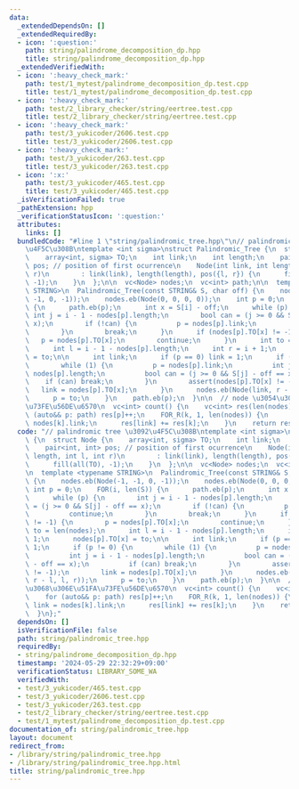 ```yaml
---
data:
  _extendedDependsOn: []
  _extendedRequiredBy:
  - icon: ':question:'
    path: string/palindrome_decomposition_dp.hpp
    title: string/palindrome_decomposition_dp.hpp
  _extendedVerifiedWith:
  - icon: ':heavy_check_mark:'
    path: test/1_mytest/palindrome_decomposition_dp.test.cpp
    title: test/1_mytest/palindrome_decomposition_dp.test.cpp
  - icon: ':heavy_check_mark:'
    path: test/2_library_checker/string/eertree.test.cpp
    title: test/2_library_checker/string/eertree.test.cpp
  - icon: ':heavy_check_mark:'
    path: test/3_yukicoder/2606.test.cpp
    title: test/3_yukicoder/2606.test.cpp
  - icon: ':heavy_check_mark:'
    path: test/3_yukicoder/263.test.cpp
    title: test/3_yukicoder/263.test.cpp
  - icon: ':x:'
    path: test/3_yukicoder/465.test.cpp
    title: test/3_yukicoder/465.test.cpp
  _isVerificationFailed: true
  _pathExtension: hpp
  _verificationStatusIcon: ':question:'
  attributes:
    links: []
  bundledCode: "#line 1 \"string/palindromic_tree.hpp\"\n// palindromic tree \u3092\
    \u4F5C\u308B\ntemplate <int sigma>\nstruct Palindromic_Tree {\n  struct Node {\n\
    \    array<int, sigma> TO;\n    int link;\n    int length;\n    pair<int, int>\
    \ pos; // position of first ocurrence\n    Node(int link, int length, int l, int\
    \ r)\n        : link(link), length(length), pos({l, r}) {\n      fill(all(TO),\
    \ -1);\n    }\n  };\n\n  vc<Node> nodes;\n  vc<int> path;\n\n  template <typename\
    \ STRING>\n  Palindromic_Tree(const STRING& S, char off) {\n    nodes.eb(Node(-1,\
    \ -1, 0, -1));\n    nodes.eb(Node(0, 0, 0, 0));\n    int p = 0;\n    FOR(i, len(S))\
    \ {\n      path.eb(p);\n      int x = S[i] - off;\n      while (p) {\n       \
    \ int j = i - 1 - nodes[p].length;\n        bool can = (j >= 0 && S[j] - off ==\
    \ x);\n        if (!can) {\n          p = nodes[p].link;\n          continue;\n\
    \        }\n        break;\n      }\n      if (nodes[p].TO[x] != -1) {\n     \
    \   p = nodes[p].TO[x];\n        continue;\n      }\n      int to = len(nodes);\n\
    \      int l = i - 1 - nodes[p].length;\n      int r = i + 1;\n      nodes[p].TO[x]\
    \ = to;\n\n      int link;\n      if (p == 0) link = 1;\n      if (p != 0) {\n\
    \        while (1) {\n          p = nodes[p].link;\n          int j = i - 1 -\
    \ nodes[p].length;\n          bool can = (j >= 0 && S[j] - off == x);\n      \
    \    if (can) break;\n        }\n        assert(nodes[p].TO[x] != -1);\n     \
    \   link = nodes[p].TO[x];\n      }\n      nodes.eb(Node(link, r - l, l, r));\n\
    \      p = to;\n    }\n    path.eb(p);\n  }\n\n  // node \u3054\u3068\u306E\u51FA\
    \u73FE\u56DE\u6570\n  vc<int> count() {\n    vc<int> res(len(nodes));\n    for\
    \ (auto&& p: path) res[p]++;\n    FOR_R(k, 1, len(nodes)) {\n      int link =\
    \ nodes[k].link;\n      res[link] += res[k];\n    }\n    return res;\n  }\n};\n"
  code: "// palindromic tree \u3092\u4F5C\u308B\ntemplate <int sigma>\nstruct Palindromic_Tree\
    \ {\n  struct Node {\n    array<int, sigma> TO;\n    int link;\n    int length;\n\
    \    pair<int, int> pos; // position of first ocurrence\n    Node(int link, int\
    \ length, int l, int r)\n        : link(link), length(length), pos({l, r}) {\n\
    \      fill(all(TO), -1);\n    }\n  };\n\n  vc<Node> nodes;\n  vc<int> path;\n\
    \n  template <typename STRING>\n  Palindromic_Tree(const STRING& S, char off)\
    \ {\n    nodes.eb(Node(-1, -1, 0, -1));\n    nodes.eb(Node(0, 0, 0, 0));\n   \
    \ int p = 0;\n    FOR(i, len(S)) {\n      path.eb(p);\n      int x = S[i] - off;\n\
    \      while (p) {\n        int j = i - 1 - nodes[p].length;\n        bool can\
    \ = (j >= 0 && S[j] - off == x);\n        if (!can) {\n          p = nodes[p].link;\n\
    \          continue;\n        }\n        break;\n      }\n      if (nodes[p].TO[x]\
    \ != -1) {\n        p = nodes[p].TO[x];\n        continue;\n      }\n      int\
    \ to = len(nodes);\n      int l = i - 1 - nodes[p].length;\n      int r = i +\
    \ 1;\n      nodes[p].TO[x] = to;\n\n      int link;\n      if (p == 0) link =\
    \ 1;\n      if (p != 0) {\n        while (1) {\n          p = nodes[p].link;\n\
    \          int j = i - 1 - nodes[p].length;\n          bool can = (j >= 0 && S[j]\
    \ - off == x);\n          if (can) break;\n        }\n        assert(nodes[p].TO[x]\
    \ != -1);\n        link = nodes[p].TO[x];\n      }\n      nodes.eb(Node(link,\
    \ r - l, l, r));\n      p = to;\n    }\n    path.eb(p);\n  }\n\n  // node \u3054\
    \u3068\u306E\u51FA\u73FE\u56DE\u6570\n  vc<int> count() {\n    vc<int> res(len(nodes));\n\
    \    for (auto&& p: path) res[p]++;\n    FOR_R(k, 1, len(nodes)) {\n      int\
    \ link = nodes[k].link;\n      res[link] += res[k];\n    }\n    return res;\n\
    \  }\n};"
  dependsOn: []
  isVerificationFile: false
  path: string/palindromic_tree.hpp
  requiredBy:
  - string/palindrome_decomposition_dp.hpp
  timestamp: '2024-05-29 22:32:29+09:00'
  verificationStatus: LIBRARY_SOME_WA
  verifiedWith:
  - test/3_yukicoder/465.test.cpp
  - test/3_yukicoder/2606.test.cpp
  - test/3_yukicoder/263.test.cpp
  - test/2_library_checker/string/eertree.test.cpp
  - test/1_mytest/palindrome_decomposition_dp.test.cpp
documentation_of: string/palindromic_tree.hpp
layout: document
redirect_from:
- /library/string/palindromic_tree.hpp
- /library/string/palindromic_tree.hpp.html
title: string/palindromic_tree.hpp
---
```

